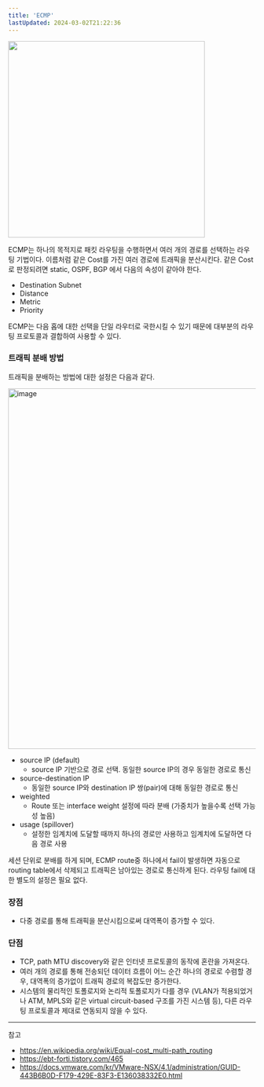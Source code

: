 ```yaml
---
title: 'ECMP'
lastUpdated: 2024-03-02T21:22:36
---
```


<img src="https://upload.wikimedia.org/wikipedia/commons/4/4a/802d1aqECMP_%28cropped%29.gif" height=400px/>

ECMP는 하나의 목적지로 패킷 라우팅을 수행하면서 여러 개의 경로를 선택하는 라우팅 기법이다. 이름처럼 같은 Cost를 가진 여러 경로에 트래픽을 분산시킨다. 같은 Cost로 판정되려면 static, OSPF, BGP 에서 다음의 속성이 같아야 한다.

- Destination Subnet
- Distance
- Metric
- Priority

ECMP는 다음 홉에 대한 선택을 단일 라우터로 국한시킬 수 있기 때문에 대부분의 라우팅 프로토콜과 결합하여 사용할 수 있다.


### 트래픽 분배 방법

트래픽을 분배하는 방법에 대한 설정은 다음과 같다.

<img width="734" alt="image" src="https://github.com/rlaisqls/rlaisqls/assets/81006587/cbbe6fc5-ea1f-418b-9b9c-4ca293a85b7a">

- source IP (default)
  - source IP 기반으로 경로 선택. 동일한 source IP의 경우 동일한 경로로 통신
- source-destination IP
  - 동일한 source IP와 destination IP 쌍(pair)에 대해 동일한 경로로 통신
- weighted
  - Route 또는 interface weight 설정에 따라 분배 (가중치가 높을수록 선택 가능성 높음)
- usage (spillover)
  - 설정한 임계치에 도달할 때까지 하나의 경로만 사용하고 임계치에 도달하면 다음 경로 사용

세션 단위로 분배를 하게 되며, ECMP route중 하나에서 fail이 발생하면 자동으로 routing table에서 삭제되고 트래픽은 남아있는 경로로 통신하게 된다. 라우팅 fail에 대한 별도의 설정은 필요 없다.

### 장점
- 다중 경로를 통해 트래픽을 분산시킴으로써 대역폭이 증가할 수 있다. 

### 단점
- TCP, path MTU discovery와 같은 인터넷 프로토콜의 동작에 혼란을 가져온다. 
- 여러 개의 경로를 통해 전송되던 데이터 흐름이 어느 순간 하나의 경로로 수렴할 경우, 대역폭의 증가없이 트래픽 경로의 복잡도만 증가한다.
- 시스템의 물리적인 토폴로지와 논리적 토폴로지가 다를 경우 (VLAN가 적용되었거나 ATM, MPLS와 같은 virtual circuit-based 구조를 가진 시스템 등), 다른 라우팅 프로토콜과 제대로 연동되지 않을 수 있다.

---
참고
- https://en.wikipedia.org/wiki/Equal-cost_multi-path_routing
- https://ebt-forti.tistory.com/465
- https://docs.vmware.com/kr/VMware-NSX/4.1/administration/GUID-443B6B0D-F179-429E-83F3-E136038332E0.html
